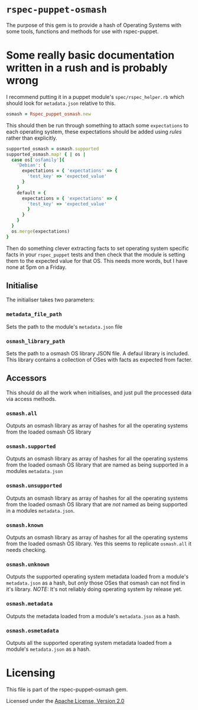 # `rspec-puppet-osmash`

The purpose of this gem is to provide a hash of Operating Systems with some tools, functions and methods for use with rspec-puppet.

# Some really basic documentation written in a rush and is probably wrong

I recommend putting it in a puppet module's `spec/rspec_helper.rb` which should look for `metadata.json` relative to this.

```ruby
osmash = Rspec_puppet_osmash.new
```

This should then be run through something to attach some `expectations` to each operating system, these expectations should be added using _rules_ rather than explicitly.

```ruby
supported_osmash = osmash.supported
supported_osmash.map! { | os |
  case os['osfamily']{
    'Debian': {
      expectations = { 'expectations' => {
        'test_key' => 'expected_value'
      }
    }
    default = {
      expectations = { 'expectations' => {
        'test_key' => 'expected_value'
        }
      } 
    }
  }
  os.merge(expectations)
}
```

Then do something clever extracting facts to set operating system specific facts in your `rspec_puppet` tests and then check that the module is setting them to the expected value for that OS. This needs more words, but I have none at 5pm on a Friday.

## Initialise

The initialiser takes two parameters:

### `metadata_file_path`

Sets the path to the module's `metadata.json` file

### `osmash_library_path`

Sets the path to a osmash OS library JSON file. A defaul library is included. This library contains a collection of OSes with facts as expected from facter.

## Accessors

This should do all the work when initialises, and just pull the processed data via access methods.

### `osmash.all`

Outputs an osmash library as array of hashes for all the operating systems from the loaded osmash OS library

### `osmash.supported`

Outputs an osmash library as array of hashes for all the operating systems from the loaded osmash OS library that are named as being supported in a modules `metadata.json`

### `osmash.unsupported`

Outputs an osmash library as array of hashes for all the operating systems from the loaded osmash OS library that are _not_ named as being supported in a modules `metadata.json`.

### `osmash.known`

Outputs an osmash library as array of hashes for all the operating systems from the loaded osmash OS library. Yes this seems to replicate `osmash.all` it needs checking.

### `osmash.unknown`

Outputs the supported operating system metadata loaded from a module's `metadata.json` as a hash, but _only_ those OSes that osmash can not find in it's library. *NOTE:* It's not reliably doing operating system by release yet.

### `osmash.metadata`

Outputs the metadata loaded from a module's `metadata.json` as a hash.

### `osmash.osmetadata`

Outputs all the supported operating system metadata loaded from a module's `metadata.json` as a hash.

# Licensing

This file is part of the rspec-puppet-osmash gem.

Licensed under the [Apache License, Version 2.0](http://www.apache.org/licenses/LICENSE-2.0)

